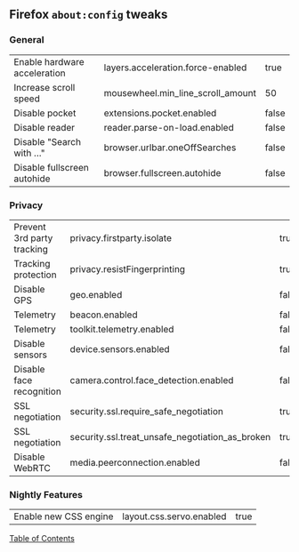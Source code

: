 ## Firefox `about:config` tweaks

### General
|                              |                                   |       |
|------------------------------|-----------------------------------|-------|
| Enable hardware acceleration | layers.acceleration.force-enabled | true  |
| Increase scroll speed        | mousewheel.min_line_scroll_amount | 50    |
| Disable pocket               | extensions.pocket.enabled         | false |
| Disable reader               | reader.parse-on-load.enabled      | false |
| Disable "Search with …"      | browser.urlbar.oneOffSearches     | false |
| Disable fullscreen autohide  | browser.fullscreen.autohide       | false |

### Privacy
|                            |                                                 |       |
|----------------------------|-------------------------------------------------|-------|
| Prevent 3rd party tracking | privacy.firstparty.isolate                      | true  |
| Tracking protection        | privacy.resistFingerprinting                    | true  |
| Disable GPS                | geo.enabled                                     | false |
| Telemetry                  | beacon.enabled                                  | false |
| Telemetry                  | toolkit.telemetry.enabled                       | false |
| Disable sensors            | device.sensors.enabled                          | false |
| Disable face recognition   | camera.control.face_detection.enabled           | false |
| SSL negotiation            | security.ssl.require_safe_negotiation           | true  |
| SSL negotiation            | security.ssl.treat_unsafe_negotiation_as_broken | true  |
| Disable WebRTC             | media.peerconnection.enabled                    | false |

### Nightly Features
|                       |                          |      |
|-----------------------|--------------------------|------|
| Enable new CSS engine | layout.css.servo.enabled | true |

[Table of Contents](README.md)
